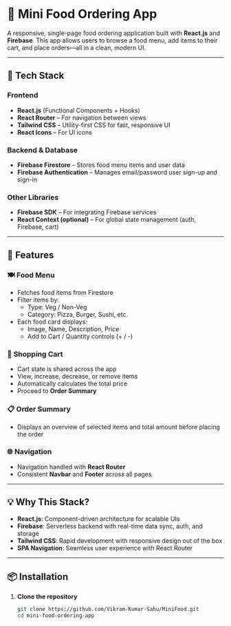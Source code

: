 # 🥗 Mini Food Ordering App

A responsive, single-page food ordering application built with **React.js** and **Firebase**. This app allows users to browse a food menu, add items to their cart, and place orders—all in a clean, modern UI.

---
## 🧰 Tech Stack

### **Frontend**
- **React.js** (Functional Components + Hooks)
- **React Router** – For navigation between views
- **Tailwind CSS** – Utility-first CSS for fast, responsive UI
- **React Icons** – For UI icons

### **Backend & Database**
- **Firebase Firestore** – Stores food menu items and user data
- **Firebase Authentication** – Manages email/password user sign-up and sign-in

### **Other Libraries**
- **Firebase SDK** – For integrating Firebase services
- **React Context (optional)** – For global state management (auth, Firebase, cart)

---

## 📲 Features

### 🍽️ **Food Menu**
- Fetches food items from Firestore
- Filter items by:
  - Type: Veg / Non-Veg
  - Category: Pizza, Burger, Sushi, etc.
- Each food card displays:
  - Image, Name, Description, Price
  - Add to Cart / Quantity controls (+ / -)

### 🛒 **Shopping Cart**
- Cart state is shared across the app
- View, increase, decrease, or remove items
- Automatically calculates the total price
- Proceed to **Order Summary**

### 📋 **Order Summary**
- Displays an overview of selected items and total amount before placing the order

### 🌐 **Navigation**
- Navigation handled with **React Router**
- Consistent **Navbar** and **Footer** across all pages

---

## 💡 Why This Stack?

- **React.js**: Component-driven architecture for scalable UIs
- **Firebase**: Serverless backend with real-time data sync, auth, and storage
- **Tailwind CSS**: Rapid development with responsive design out of the box
- **SPA Navigation**: Seamless user experience with React Router

---

## 📦 Installation

1. **Clone the repository**
   ```bash
   git clone https://github.com/Vikram-Kumar-Sahu/MiniFood.git
   cd mini-food-ordering-app
